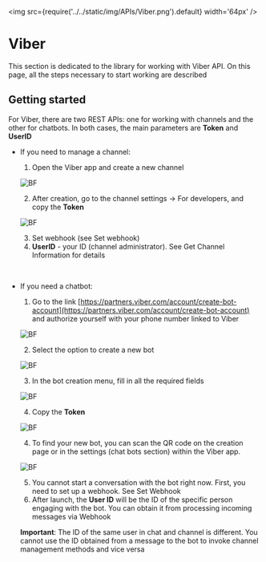 ﻿---
id: Viber
sidebar_class_name: Viber
---

<img src={require('../../static/img/APIs/Viber.png').default} width='64px' />

# Viber

This section is dedicated to the library for working with Viber API. On this page, all the steps necessary to start working are described

## Getting started

For Viber, there are two REST APIs: one for working with channels and the other for chatbots. In both cases, the main parameters are **Token** and **UserID**

- If you need to manage a channel:
	1. Open the Viber app and create a new channel
	
	![BF](../../static/img/Docs/Viber/1.png)
	
	2. After creation, go to the channel settings -> For developers, and copy the **Token**
	
	![BF](../../static/img/Docs/Viber/2.png)
	
	3. Set webhook (see Set webhook)
	4. **UserID** - your ID (channel administrator). See Get Channel Information for details
	
 <br/>

- If you need a chatbot:
	1. Go to the link [https://partners.viber.com/account/create-bot-account](https://partners.viber.com/account/create-bot-account) and authorize yourself with your phone number linked to Viber
	
	![BF](../../static/img/Docs/Viber/3.png)
	
	2. Select the option to create a new bot
	
	![BF](../../static/img/Docs/Viber/4.png)
	
	3. In the bot creation menu, fill in all the required fields
	
	![BF](../../static/img/Docs/Viber/5.png)
	
	4. Copy the **Token**
	
	![BF](../../static/img/Docs/Viber/6.png)
	
	4. To find your new bot, you can scan the QR code on the creation page or in the settings (chat bots section) within the Viber app. 
	
	![BF](../../static/img/Docs/Viber/7.png)
	
	5. You cannot start a conversation with the bot right now. First, you need to set up a webhook. See Set Webhook
	6. After launch, the **User ID** will be the ID of the specific person engaging with the bot. You can obtain it from processing incoming messages via Webhook


	**Important**: The ID of the same user in chat and channel is different. You cannot use the ID obtained from a message to the bot to invoke channel management methods and vice versa
